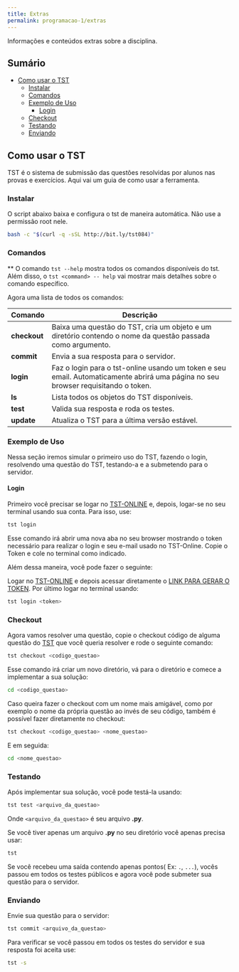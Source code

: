 ```yaml
---
title: Extras
permalink: programacao-1/extras
---
```


Informações e conteúdos extras sobre a disciplina.

## Sumário

- [Como usar o TST](#como-usar-o-tst)
    - [Instalar](#instalar)
    - [Comandos](#comandos)
    - [Exemplo de Uso](#exemplo-de-uso)
        - [Login](#login)
    - [Checkout](#checkout)
    - [Testando](#testando)
    - [Enviando](#enviando)

## Como usar o TST

TST é o sistema de submissão das questões resolvidas por alunos nas provas e exercícios. Aqui vai um guia de como usar a ferramenta.

### Instalar
O script abaixo baixa e configura o tst de maneira automática. Não use a permissão root nele.

```sh
bash -c "$(curl -q -sSL http://bit.ly/tst084)"
```

### Comandos
** O comando `tst --help` mostra todos os comandos disponíveis do tst. Além disso, o `tst <command> -- help` vai mostrar mais detalhes sobre o comando específico.

Agora uma lista de todos os comandos:

Comando | Descrição
------- | -----------
**checkout** | Baixa uma questão do TST, cria um objeto e um diretório contendo o nome da questão passada como argumento.
**commit** | Envia a sua resposta para o servidor.
**login** | Faz o login para o tst-online usando um token e seu email. Automaticamente abrirá uma página no seu browser requisitando o token.
**ls** | Lista todos os objetos do TST disponíveis.
**test** | Valida sua resposta e roda os testes.
**update** | Atualiza o TST para a última versão estável.

### Exemplo de Uso
Nessa seção iremos simular o primeiro uso do TST, fazendo o login, resolvendo uma questão do TST, testando-a e  a submetendo para o servidor.

#### Login
Primeiro você precisar se logar no [TST-ONLINE](http://tst-online.appspot.com/) e, depois, logar-se no seu terminal usando sua conta. Para isso, use:

```sh
tst login
```

Esse comando irá abrir uma nova aba no seu browser mostrando o token necessário para realizar o login e seu e-mail usado no TST-Online. Copie o Token e cole no terminal como indicado.

Além dessa maneira, você pode fazer o seguinte:

Logar no [TST-ONLINE](http://tst-online.appspot.com/) e depois acessar diretamente o [LINK PARA GERAR O TOKEN](http://tst-online.appspot.com/activate). Por último logar no terminal usando:
```sh
tst login <token>
```

### Checkout
Agora vamos resolver uma questão, copie o checkout código de alguma questão do [TST](http://tst-online.appspot.com/#/) que você queria resolver e rode o seguinte comando:

```sh
tst checkout <codigo_questao>
```
Esse comando irá criar um novo diretório, vá para o diretório e comece a implementar a sua solução:

```sh
cd <codigo_questao>
```
Caso queira fazer o checkout com um nome mais amigável, como por exemplo o nome da própria questão ao invés de seu código, também é possível fazer diretamente no checkout:

```sh
tst checkout <codigo_questao> <nome_questao>
```
E em seguida:
```sh
cd <nome_questao>
```

### Testando
Após implementar sua solução, você pode testá-la usando:
```sh
tst test <arquivo_da_questao>
```
Onde `<arquivo_da_questao>` é seu arquivo **.py**.

Se você tiver apenas um arquivo **.py** no seu diretório você apenas precisa usar:

```sh
tst
```
Se você recebeu uma saída contendo apenas pontos( Ex: `.`, `...`), vocês passou em todos os testes públicos e agora você pode submeter sua questão para o servidor.

### Enviando
Envie sua questão para o servidor:

```sh
tst commit <arquivo_da_questao>
```
Para verificar se você passou em todos os testes do servidor e sua resposta foi aceita use:

```sh
tst -s
```
